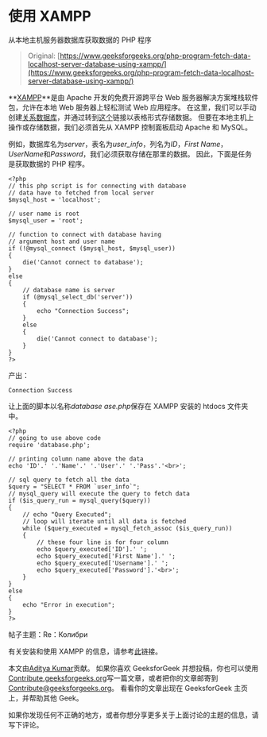 # 使用 XAMPP

从本地主机服务器数据库获取数据的 PHP 程序

> Original: [https://www.geeksforgeeks.org/php-program-fetch-data-localhost-server-database-using-xampp/](https://www.geeksforgeeks.org/php-program-fetch-data-localhost-server-database-using-xampp/)

**[XAMPP](https://en.wikipedia.org/wiki/XAMPP)**是由 Apache 开发的免费开源跨平台 Web 服务器解决方案堆栈软件包，允许在本地 Web 服务器上轻松测试 Web 应用程序。 在这里，我们可以手动创建[关系数据库](http://searchsqlserver.techtarget.com/definition/relational-database)，并通过转到[这个](http://localhost/phpmyadmin/)链接以表格形式存储数据。 但要在本地主机上操作或存储数据，我们必须首先从 XAMPP 控制面板启动 Apache 和 MySQL。

例如，数据库名为*server*，表名为*user_info*，列名为*ID*，*First Name*，*UserName*和*Password*，我们必须获取存储在那里的数据。 因此，下面是任务是获取数据的 PHP 程序。

```
<?php
// this php script is for connecting with database
// data have to fetched from local server
$mysql_host = 'localhost';

// user name is root
$mysql_user = 'root';

// function to connect with database having 
// argument host and user name
if (!@mysql_connect ($mysql_host, $mysql_user))
{
    die('Cannot connect to database');
}
else
{
    // database name is server
    if (@mysql_select_db('server'))
    {
        echo "Connection Success";
    }
    else
    {
        die('Cannot connect to database');
    }
}
?>
```

产出：

```
Connection Success

```

让上面的脚本以名称*database ase.php*保存在 XAMPP 安装的 htdocs 文件夹中。

```
<?php
// going to use above code
require 'database.php';

// printing column name above the data
echo 'ID'.' '.'Name'.' '.'User'.' '.'Pass'.'<br>';

// sql query to fetch all the data
$query = "SELECT * FROM `user_info`";
// mysql_query will execute the query to fetch data
if ($is_query_run = mysql_query($query))
{
    // echo "Query Executed";
    // loop will iterate until all data is fetched
    while ($query_executed = mysql_fetch_assoc ($is_query_run))
    {
        // these four line is for four column
        echo $query_executed['ID'].' ';
        echo $query_executed['First Name'].' ';
        echo $query_executed['Username'].' ';
        echo $query_executed['Password'].'<br>';
    }
}
else
{
    echo "Error in execution";
}
?>
```

帖子主题：Re：Колибри

有关安装和使用 XAMPP 的信息，请参考[此](https://www.youtube.com/watch?v=3lfWcIWrHtc&list=PLS1QulWo1RIZc4GM_E04HCPEd_xpcaQgg&index=2)链接。

本文由[Aditya Kumar](https://www.linkedin.com/in/aditya-kumar-837315100/)贡献。 如果你喜欢 GeeksforGeek 并想投稿，你也可以使用[Contribute.geeksforgeeks.org](http://www.contribute.geeksforgeeks.org)写一篇文章，或者把你的文章邮寄到 Contribute@geeksforgeeks.org。 看看你的文章出现在 GeeksforGeek 主页上，并帮助其他 Geek。

如果你发现任何不正确的地方，或者你想分享更多关于上面讨论的主题的信息，请写下评论。